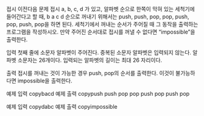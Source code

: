 접시
이전다음
문제
접시 a, b, c, d 가 있고, 알파벳 순으로 한쪽이 막혀 있는 세척기에 들어간다고 할 때, b a c d 순으로 꺼내기 위해서는 push, push, pop, pop, push, pop, push, pop을 하면 된다. 세척기에서 꺼내는 순서가 주어질 때 그 동작을 출력하는 프로그램을 작성하시오. 만약 주어진 순서대로 접시를 꺼낼 수 없다면 “impossible”을 출력한다.



입력
첫째 줄에 소문자 알파벳이 주어진다. 중복된 소문자 알파벳은 입력되지 않는다. 알파벳 소문자는 26개이다. 입력되는 알파벳의 길이는 최대 26 자리이다.

출력
접시를 꺼내는 것이 가능한 경우 push, pop의 순서를 출력한다. 이것이 불가능하다면 impossible을 출력한다.

예제 입력
copybacd
예제 출력
copypush
push
pop
pop
push
pop
push
pop

예제 입력
copydabc
예제 출력
copyimpossible
